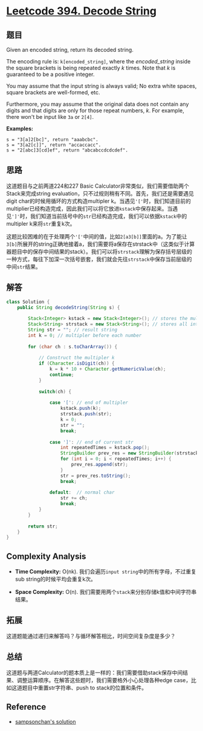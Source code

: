 # [Leetcode 394. Decode String](https://leetcode.com/problems/decode-string/submissions/)

## 题目

Given an encoded string, return its decoded string.

The encoding rule is: `k[encoded_string]`, where the *encoded_string* inside the square brackets is being repeated exactly *k* times. Note that *k* is guaranteed to be a positive integer. 

You may assume that the input string is always valid; No extra white spaces, square brackets are well-formed, etc.

Furthermore, you may assume that the original data does not contain any digits and that digits are only for those repeat numbers, *k*. For example, there won't be input like `3a` or `2[4]`.

**Examples:**
```
s = "3[a]2[bc]", return "aaabcbc".
s = "3[a2[c]]", return "accaccacc".
s = "2[abc]3[cd]ef", return "abcabccdcdcdef".
```

## 思路

这道题目与之前两道224和227 Basic Calculator非常类似，我们需要借助两个Stack来完成string evaluation，只不过规则稍有不同。首先，我们还是需要遇见digit char的时候用循环的方式构造multipler k。当遇见`'['`时，我们知道目前的multiplier已经构造完成，因此我们可以将它放进`kstack`中保存起来。当遇见`']'`时，我们知道当前括号中的`str`已经构造完成，我们可以依据`kstack`中的multipler k来将`str`重复k次。

这题比较困难的在于处理两个`'['`中间的值，比如`2[a3[b]]`里面的a。为了能让`3[b]`所展开的string正确地接着a，我们需要将a保存在strstack中（这类似于计算器题目中的保存中间结果的stack）。我们可以将`strstack`理解为保存括号层级的一种方式，每往下加深一次括号嵌套，我们就会先往`strstack`中保存当前层级的中间`str`结果。

## 解答
```java
class Solution {
    public String decodeString(String s) {
        
        Stack<Integer> kstack = new Stack<Integer>(); // stores the multiplier
        Stack<String> strstack = new Stack<String>(); // stores all intermediate str
        String str = ""; // result string
        int k = 0; // multipler before each number
        
        for (char ch : s.toCharArray()) {
            
            // Construct the multipler k
            if (Character.isDigit(ch)) {
                k = k * 10 + Character.getNumericValue(ch);
                continue;
            }
            
            switch(ch) {
                
                case '[': // end of multipler
                    kstack.push(k);
                    strstack.push(str);
                    k = 0;
                    str = "";
                    break;
                
                case ']': // end of current str
                    int repeatedTimes = kstack.pop();
                    StringBuilder prev_res = new StringBuilder(strstack.pop());
                    for (int i = 0; i < repeatedTimes; i++) {
                        prev_res.append(str);
                    }
                    str = prev_res.toString();
                    break;
                    
                default:  // normal char
                    str += ch;
                    break;
            }
        }
        
        return str;
    }
}
```

## Complexity Analysis

- **Time Complexity:** O(nk). 我们会遍历`input string`中的所有字母，不过重复sub string的时候平均会重复k次。

- **Space Complexity:** O(n). 我们需要用两个`stack`来分别存储k值和中间字符串结果。


## 拓展

这道题能通过递归来解答吗？与循环解答相比，时间空间复杂度是多少？

## 总结

这道题与两道Calculator的题本质上是一样的：我们需要借助stack保存中间结果、调整运算顺序。在解答这些题时，我们需要格外小心处理各种edge case，比如这道题目中重置str字符串、push to stack的位置和条件。

## Reference

- [sampsonchan's solution](https://leetcode.com/problems/decode-string/discuss/87534/Simple-Java-Solution-using-Stack)